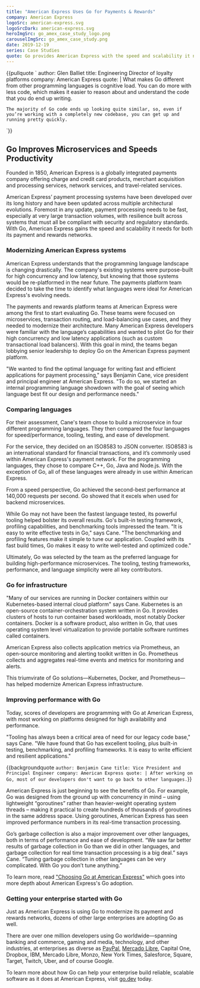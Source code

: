 ```yaml
---
title: "American Express Uses Go for Payments & Rewards"
company: American Express
logoSrc: american-express.svg
logoSrcDark: american-express.svg
heroImgSrc: go_amex_case_study_logo.png
carouselImgSrc: go_amex_case_study.png
date: 2019-12-19
series: Case Studies
quote: Go provides American Express with the speed and scalability it needs for both its payment and rewards networks.
---
```


{{pullquote `
  author: Glen Balliet
  title: Engineering Director of loyalty platforms
  company: American Express
  quote: |
    What makes Go different from other programming languages is cognitive load. You can do more with less code, which makes it easier to reason about and understand the code that you do end up writing.

    The majority of Go code ends up looking quite similar, so, even if you’re working with a completely new codebase, you can get up and running pretty quickly.
`}}

## Go Improves Microservices and Speeds Productivity

Founded in 1850, American Express is a globally integrated payments company offering charge and credit card products, merchant acquisition and processing services, network services, and travel-related services.

American Express’ payment processing systems have been developed over its long history and have been updated across multiple architectural evolutions. Foremost in any update, payment processing needs to be fast, especially at very large transaction volumes, with resilience built across systems that must all be compliant with security and regulatory standards. With Go, American Express gains the speed and scalability it needs for both its payment and rewards networks.

### Modernizing American Express systems

American Express understands that the programming language landscape is changing drastically. The company's existing systems were purpose-built for high concurrency and low latency, but knowing that those systems would be re-platformed in the near future. The payments platform team decided to take the time to identify what languages were ideal for American Express's evolving needs.

The payments and rewards platform teams at American Express were among the first to start evaluating Go. These teams were focused on microservices, transaction routing, and load-balancing use cases, and they needed to modernize their architecture. Many American Express developers were familiar with the language’s capabilities and wanted to pilot Go for their high concurrency and low latency applications (such as custom transactional load balancers). With this goal in mind, the teams began lobbying senior leadership to deploy Go on the American Express payment platform.

"We wanted to find the optimal language for writing fast and efficient applications for payment processing," says Benjamin Cane, vice president and principal engineer at American Express. "To do so, we started an internal programming language showdown with the goal of seeing which language best fit our design and performance needs."

### Comparing languages

For their assessment, Cane's team chose to build a microservice in four different programming languages. They then compared the four languages for speed/performance, tooling, testing, and ease of development.

For the service, they decided on an ISO8583 to JSON converter. ISO8583 is an international standard for financial transactions, and it’s commonly used within American Express's payment network. For the programming languages, they chose to compare C++, Go, Java and Node.js. With the exception of Go, all of these languages were already in use within American Express.

From a speed perspective, Go achieved the second-best performance at 140,000 requests per second. Go showed that it excels when used for backend microservices.

While Go may not have been the fastest language tested, its powerful tooling helped bolster its overall results. Go's built-in testing framework, profiling capabilities, and benchmarking tools impressed the team. "It is easy to write effective tests in Go," says Cane. "The benchmarking and profiling features make it simple to tune our application. Coupled with its fast build times, Go makes it easy to write well-tested and optimized code."

Ultimately, Go was selected by the team as the preferred language for building high-performance microservices. The tooling, testing frameworks, performance, and language simplicity were all key contributors.

### Go for infrastructure

"Many of our services are running in Docker containers within our Kubernetes-based internal cloud platform" says Cane. Kubernetes is an open-source container-orchestration system written in Go. It provides clusters of hosts to run container based workloads, most notably Docker containers. Docker is a software product, also written in Go, that uses operating system level virtualization to provide portable software runtimes called containers.

American Express also collects application metrics via Prometheus, an open-source monitoring and alerting toolkit written in Go. Prometheus collects and aggregates real-time events and metrics for monitoring and alerts.

This triumvirate of Go solutions—Kubernetes, Docker, and Prometheus—has helped modernize American Express infrastructure.

### Improving performance with Go

Today, scores of developers are programming with Go at American Express, with most working on platforms designed for high availability and performance.

"Tooling has always been a critical area of need for our legacy code base," says Cane. "We have found that Go has excellent tooling, plus built-in testing, benchmarking, and profiling frameworks. It is easy to write efficient and resilient applications."

{{backgroundquote `
  author: Benjamin Cane
  title: Vice President and Principal Engineer
  company: American Express
  quote: |
    After working on Go, most of our developers don't want to go back to other languages.
`}}

American Express is just beginning to see the benefits of Go. For example, Go was designed from the ground up with concurrency in mind – using lightweight “goroutines” rather than heavier-weight operating system threads – making it practical to create hundreds of thousands of goroutines in the same address space. Using goroutines, American Express has seen improved performance numbers in its real-time transaction processing.

Go’s garbage collection is also a major improvement over other languages, both in terms of performance and ease of development. “We saw far better results of garbage collection in Go than we did in other languages, and garbage collection for real time transaction processing is a big deal.” says Cane. “Tuning garbage collection in other languages can be very complicated. With Go you don’t tune anything.”

To learn more, read ["Choosing Go at American Express"](https://americanexpress.io/choosing-go/) which goes into more depth about American Express's Go adoption.

### Getting your enterprise started with Go

Just as American Express is using Go to modernize its payment and rewards networks, dozens of other large enterprises are adopting Go as well.

There are over one million developers using Go worldwide—spanning banking and commerce, gaming and media, technology, and other industries, at enterprises as diverse as [PayPal](/solutions/paypal), [Mercado Libre](/solutions/mercadolibre), Capital One, Dropbox, IBM, Mercado Libre, Monzo, New York Times, Salesforce, Square, Target, Twitch, Uber, and of course Google.

To learn more about how Go can help your enterprise build reliable, scalable software as it does at American Express, visit [go.dev](/) today.
